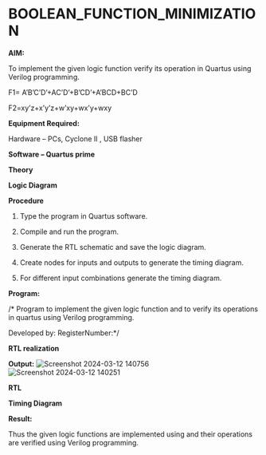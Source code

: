 # BOOLEAN_FUNCTION_MINIMIZATION

**AIM:**

To implement the given logic function verify its operation in Quartus using Verilog programming.

F1= A’B’C’D’+AC’D’+B’CD’+A’BCD+BC’D 

F2=xy’z+x’y’z+w’xy+wx’y+wxy

**Equipment Required:**

Hardware – PCs, Cyclone II , USB flasher

**Software – Quartus prime**

**Theory**

**Logic Diagram**

**Procedure**

1.	Type the program in Quartus software.

2.	Compile and run the program.

3.	Generate the RTL schematic and save the logic diagram.

4.	Create nodes for inputs and outputs to generate the timing diagram.

5.	For different input combinations generate the timing diagram.


**Program:**

/* Program to implement the given logic function and to verify its operations in quartus using Verilog programming. 

Developed by: RegisterNumber:*/


**RTL realization**

**Output:**
![Screenshot 2024-03-12 140756](https://github.com/H515piyush/BOOLEAN_FUNCTION_MINIMIZATION/assets/147472999/7dffade1-5a2d-4564-809f-fa54798cf0a1)
![Screenshot 2024-03-12 140251](https://github.com/H515piyush/BOOLEAN_FUNCTION_MINIMIZATION/assets/147472999/cd2adfc8-a0c8-43a0-82d6-0109d6837a78)

**RTL**

**Timing Diagram**

**Result:**

Thus the given logic functions are implemented using and their operations are verified using Verilog programming.

